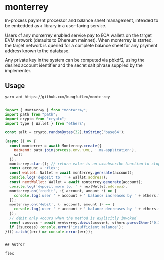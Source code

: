 # monterrey

In-process payment processor and balance sheet management, intended to be embedded as a library in a user-facing service.

Users of any monterrey enabled service pay to EOA wallets on the target EVM network (defaults to Ethereum mainnet). When monterrey is started, the target network is queried for a complete balance sheet for any payment address known to the database.

Any private key in the system can be computed via pbkdf2, using the desired account identifier and the  secret salt phrase supplied by the implementer.

## Usage

```sh
yarn add https://github.com/kungfuflex/monterrey
```

```js

import { Monterrey } from "monterrey";
import path from "path";
import crypto from "crypto";
import type { Wallet } from "ethers";

const salt = crypto.randomBytes(32).toString('base64');

(async () => {
  const monterrey = await Monterrey.create({
    backend: path.join(process.env.HOME, '.my-application'),
    salt
  }); 
  monterrey.start(); // return value is an unsubscribe function to stop monterrey
  const account = 'flex';
  const wallet: Wallet = await monterrey.generate(account);
  console.log('deposit to: ' + wallet.address);
  const nextWallet: Wallet = await monterrey.generate(account);
  console.log('deposit more to: ' + nextWallet.address);
  monterrey.on('credit', ({ account, amount }) => {
    console.log('user ' + account + ' balance increases by ' + ethers.formatEther(amount));
  });
  monterrey.on('debit', ({ account, amount }) => {
    console.log('user ' + account + ' balance decreases by ' + ethers.formatEther(amount));
  });
  // debit only occurs when the method is explicitly invoked
  const success = await monterrey.debit(account, ethers.parseEther('0.1');
  if (!success) console.error('insufficient balance');
})().catch((err) => console.error(err));


## Author

flex
